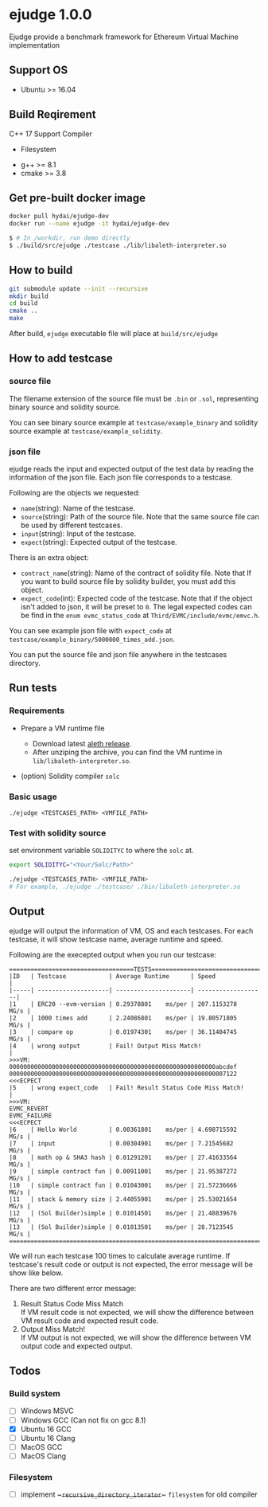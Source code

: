 # ejudge 1.0.0

Ejudge provide a benchmark framework for Ethereum Virtual Machine implementation


## Support OS

* Ubuntu >= 16.04

## Build Reqirement

C++ 17 Support Compiler
 - Filesystem

* g++ >= 8.1
* cmake >= 3.8

## Get pre-built docker image

```bash
docker pull hydai/ejudge-dev
docker run --name ejudge -it hydai/ejudge-dev

$ # In /workdir, run demo directly
$ ./build/src/ejudge ./testcase ./lib/libaleth-interpreter.so
```

## How to build

```bash
git submodule update --init --recursive
mkdir build
cd build
cmake ..
make
```

After build, `ejudge` executable file will place at `build/src/ejudge`

## How to add testcase

### source file

The filename extension of the source file must be `.bin` or `.sol`, representing binary source and solidity source.

You can see binary source example at `testcase/example_binary` and solidity source example at `testcase/example_solidity`.

### json file

ejudge reads the input and expected output of the test data by reading the information of the json file. Each json file corresponds to a testcase.

Following are the objects we requested:

* `name`(string): Name of the testcase.
* `source`(string): Path of the source file. Note that the same source file can be used by different testcases.
* `input`(string): Input of the testcase.
* `expect`(string): Expected output of the testcase.

There is an extra object:
* `contract_name`(string): Name of the contract of solidity file. Note that If you want to build source file by solidity builder, you must add this object.
* `expect_code`(int): Expected code of the testcase. Note that if the object isn't added to json, it will be preset to `0`. The legal expected codes can be find in the `enum evmc_status_code` at `Third/EVMC/include/evmc/emvc.h`.

You can see example json file with `expect_code` at `testcase/example_binary/5000000_times_add.json`.

You can put the source file and json file anywhere in the testcases directory.

## Run tests

### Requirements

* Prepare a VM runtime file
  * Download latest [aleth release](https://github.com/ethereum/aleth/releases).
  * After unziping the archive, you can find the VM runtime in `lib/libaleth-interpreter.so`.

* (option) Solidity compiler `solc`

### Basic usage

`./ejudge <TESTCASES_PATH> <VMFILE_PATH>`

### Test with solidity source

set environment variable `SOLIDITYC` to where the `solc` at.

```bash
export SOLIDITYC="<Your/Solc/Path>"

./ejudge <TESTCASES_PATH> <VMFILE_PATH>
# For example, ./ejudge ./testcase/ ./bin/libaleth-interpreter.so
```

## Output

ejudge will output the information of VM, OS and each testcases. For each testcase, it will show testcase name, average runtime and speed.

Following are the execepted output when you run our testcase:
```
===================================TESTS=================================
|ID   | Testcase            | Average Runtime      | Speed              |
|-----| --------------------| ---------------------| -------------------|
|1    | ERC20 --evm-version | 0.29378801    ms/per | 207.1153278   MG/s |
|2    | 1000 times add      | 2.24086801    ms/per | 19.80571805   MG/s |
|3    | compare op          | 0.01974301    ms/per | 36.11404745   MG/s |
|4    | wrong output        | Fail! Output Miss Match!                  |
>>>VM:
0000000000000000000000000000000000000000000000000000000000abcdef
0000000000000000000000000000000000000000000000000000000000007122
<<<ECPECT
|5    | wrong expect_code   | Fail! Result Status Code Miss Match!     |
>>>VM:
EVMC_REVERT
EVMC_FAILURE
<<<ECPECT
|6    | Hello World         | 0.00361801    ms/per | 4.698715592   MG/s |
|7    | input               | 0.00304901    ms/per | 7.21545682    MG/s |
|8    | math op & SHA3 hash | 0.01291201    ms/per | 27.41633564   MG/s |
|9    | simple contract fun | 0.00911001    ms/per | 21.95387272   MG/s |
|10   | simple contract fun | 0.01043001    ms/per | 21.57236666   MG/s |
|11   | stack & memory size | 2.44055901    ms/per | 25.53021654   MG/s |
|12   | (Sol Builder)simple | 0.01014501    ms/per | 21.48839676   MG/s |
|13   | (Sol Builder)simple | 0.01013501    ms/per | 28.7123545    MG/s |
=========================================================================
```

We will run each testcase 100 times to calculate average runtime. If testcase's result code or output is not expected, the error message will be show like below.

There are two different error message:

1. Result Status Code Miss Match<br>If VM result code is not expected, we will show the difference between VM result code and expected result code.
2. Output Miss Match!<br>If VM output is not expected, we will show the difference between VM output code and expected output.

## Todos

### Build system

- [ ] Windows MSVC
- [ ] Windows GCC (Can not fix on gcc 8.1)
- [x] Ubuntu 16 GCC
- [ ] Ubuntu 16 Clang
- [ ] MacOS GCC
- [ ] MacOS Clang

### Filesystem

- [ ] implement ~~~`recursive_directory_iterator`~~~ `filesystem` for old compiler
